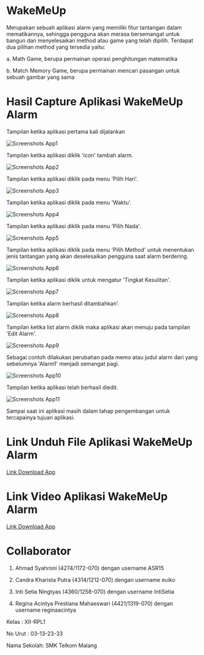 # WakeMeUp

Merupakan sebuah aplikasi alarm yang memiliki fitur tantangan dalam mematikannya, sehingga pengguna akan merasa bersemangat untuk bangun dan menyelesaikan method atau game yang telah dipilih. Terdapat dua pilihan method yang tersedia yaitu:

a. Math Game, berupa permainan operasi penghitungan matematika

b. Match Memory Game, berupa permainan mencari pasangan untuk sebuah gambar yang sama

# Hasil Capture Aplikasi WakeMeUp Alarm

Tampilan ketika aplikasi pertama kali dijalankan

![Screenshots App1](https://github.com/IntiSetia/WakeMeUp/blob/master/WakeMeUp_1.png)

Tampilan ketika aplikasi diklik 'icon' tambah alarm.

![Screenshots App2](https://github.com/IntiSetia/WakeMeUp/blob/master/WakeMeUp_2.png)

Tampilan ketika aplikasi diklik pada menu 'Pilih Hari'.

![Screenshots App3](https://github.com/IntiSetia/WakeMeUp/blob/master/WakeMeUp_3.png)

Tampilan ketika aplikasi diklik pada menu 'Waktu'.

![Screenshots App4](https://github.com/IntiSetia/WakeMeUp/blob/master/WakeMeUp_4.png)

Tampilan ketika aplikasi diklik pada menu 'Pilih Nada'.

![Screenshots App5](https://github.com/IntiSetia/WakeMeUp/blob/master/WakeMeUp_5.png)

Tampilan ketika aplikasi diklik pada menu 'Pilih Method' untuk menentukan jenis tantangan yang akan deselesaikan pengguna saat alarm berdering.

![Screenshots App6](https://github.com/IntiSetia/WakeMeUp/blob/master/WakeMeUp_6.png)

Tampilan ketika aplikasi diklik untuk mengatur 'Tingkat Kesulitan'.

![Screenshots App7](https://github.com/IntiSetia/WakeMeUp/blob/master/WakeMeUp_7.png)

Tampilan ketika alarm berhasil ditambahkan'.

![Screenshots App8](https://github.com/IntiSetia/WakeMeUp/blob/master/WakeMeUp_8.png)

Tampilan ketika list alarm diklik maka aplikasi akan menuju pada tampilan 'Edit Alarm'.

![Screenshots App9](https://github.com/IntiSetia/WakeMeUp/blob/master/WakeMeUp_9.png)

Sebagai contoh dilakukan perubahan pada memo atau judul alarm dari yang sebelumnya 'Alarm1' menjadi semangat pagi.

![Screenshots App10](https://github.com/IntiSetia/WakeMeUp/blob/master/WakeMeUp_10.png)

Tampilan ketika aplikasi telah berhasil diedit.

![Screenshots App11](https://github.com/IntiSetia/WakeMeUp/blob/master/WakeMeUp_11.png)

Sampai saat ini aplikasi masih dalam tahap pengembangan untuk tercapainya tujuan aplikasi.

# Link Unduh File Aplikasi WakeMeUp Alarm

[Link Download App](#)

# Link Video Aplikasi WakeMeUp Alarm

[Link Download App](#)

# Collaborator

1. Ahmad Syahroni (4274/1172-070) dengan username ASR15

2. Candra Kharista Putra (4314/1212-070) dengan username euiko

3. Inti Setia Ningtyas (4360/1258-070) dengan username IntiSetia

4. Regina Acintya Prestiana Mahaeswari (4421/1319-070) dengan username reginaacintya

Kelas : XII-RPL1

No Urut : 03-13-23-33

Nama Sekolah: SMK Telkom Malang
